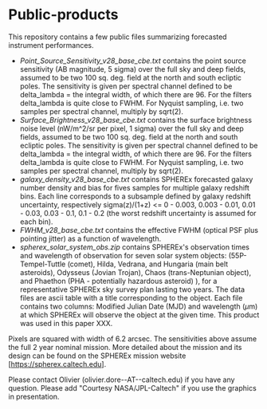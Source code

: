 # Public-products

This repository contains a few public files summarizing forecasted instrument performances. 

- *Point_Source_Sensitivity_v28_base_cbe.txt* contains the point source sensitivity (AB magnitude, 5 sigma) over the full sky and deep fields, assumed to be two 100 sq. deg. field at the north and south ecliptic poles. The sensitivity is given per spectral channel  defined to be delta_lambda = the integral width, of which there are 96. For the filters delta_lambda is quite close to FWHM.  For Nyquist sampling, i.e. two samples per spectral channel, multiply by sqrt(2). 
- *Surface_Brightness_v28_base_cbe.txt* contains the surface  brightness noise level (nW/m^2/sr per pixel, 1 sigma) over the full sky and deep fields, assumed to be two 100 sq. deg. field at the north and south ecliptic poles. The sensitivity is given per spectral channel  defined to be delta_lambda = the integral width, of which there are 96.  For the filters delta_lambda is quite close to FWHM.  For Nyquist sampling, i.e. two samples per spectral channel, multiply by sqrt(2). 
- *galaxy_density_v28_base_cbe.txt* contains SPHEREx forecasted galaxy number density and bias for fives samples for multiple galaxy redshift bins. Each line corresponds to a subsample defined by galaxy redshift uncertainty, respectively sigma(z)/(1+z) <= 0 - 0.003, 0.003 - 0.01, 0.01 - 0.03, 0.03 - 0.1, 0.1 - 0.2  (the worst redshift uncertainty is assumed for each bin).
- *FWHM_v28_base_cbe.txt* contains the effective FWHM (optical PSF plus pointing jitter) as a function of wavelength.
- *spherex_solar_system_obs.zip* contains SPHEREx's observation times and wavelength of observation for seven solar system objects:
(55P-Tempel-Tuttle (comet), Hilda, Vedrana, and Hungaria (main belt asteroids), Odysseus (Jovian Trojan), Chaos (trans-Neptunian object), and Phaethon (PHA - potentially hazardous asteroid) ), for a representative SPHEREx sky survey plan lasting two years.  The data files are ascii table with a title corresponding to the object. Each file contains two columns: Modified Julian Date (MJD) and wavelength ($\mu$m) at which SPHEREx will observe the object at the given time. This product was used in this paper XXX.

Pixels are squared with width of 6.2 arcsec. The sensitivities above assume the full 2 year nominal mission. More detailed about the mission and its design can be found on the SPHEREx mission website [https://spherex.caltech.edu].

Please contact Olivier (olivier.dore--AT--caltech.edu) if you have any question. Please add "Courtesy NASA/JPL-Caltech" if you use the graphics in presentation.
